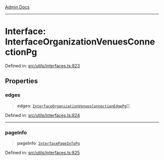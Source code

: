 [Admin Docs](/)

***

# Interface: InterfaceOrganizationVenuesConnectionPg

Defined in: [src/utils/interfaces.ts:823](https://github.com/PalisadoesFoundation/talawa-admin/blob/main/src/utils/interfaces.ts#L823)

## Properties

### edges

> **edges**: [`InterfaceOrganizationVenuesConnectionEdgePg`](InterfaceOrganizationVenuesConnectionEdgePg.md)[]

Defined in: [src/utils/interfaces.ts:824](https://github.com/PalisadoesFoundation/talawa-admin/blob/main/src/utils/interfaces.ts#L824)

***

### pageInfo

> **pageInfo**: [`InterfacePageInfoPg`](InterfacePageInfoPg.md)

Defined in: [src/utils/interfaces.ts:825](https://github.com/PalisadoesFoundation/talawa-admin/blob/main/src/utils/interfaces.ts#L825)
